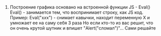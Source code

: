 1) Построение графика основано на встроенной функции JS - Eval()
	Eval() - занимается тем, что воспринимает строку, как JS код.
	Пример: Eval("x*x*x") - снимает кавычки, находит переменную Х и умножает ее на саму себя 3 раза
	Но если кто-то из вас решит, что он очень крутой шутник и впишет "Alert("сломал")"...
	Сами решайте